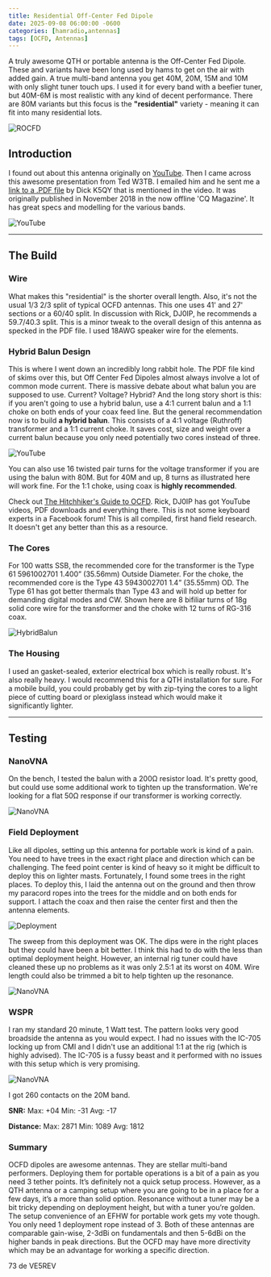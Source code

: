 ```yaml
---
title: Residential Off-Center Fed Dipole
date: 2025-09-08 06:00:00 -0600
categories: [hamradio,antennas]
tags: [OCFD, Antennas]
---
```


A truly awesome QTH or portable antenna is the Off-Center Fed Dipole. These and variants have been long used by hams to get on the air with added gain. A true multi-band antenna you get 40M, 20M, 15M and 10M with only slight tuner touch ups. I used it for every band with a beefier tuner, but 40M-6M is most realistic with any kind of decent performance. There are 80M variants but this focus is the **"residential"** variety - meaning it can fit into many residential lots.

![ROCFD](./assets/ROCFDCon/ROCFD01.webp)

## Introduction

I found out about this antenna originally on [YouTube](https://youtu.be/pwA1aPJcNKg?si=JAaBj4aKo-Yt1956). Then I came across this awesome presentation from Ted W3TB. I emailed him and he sent me a [link to a .PDF file](https://github.com/jrschultz/VE5REV/blob/main/assets/ROCFDCon/ResidentialOCFD.pdf) by Dick K5QY that is mentioned in the video. It was originally published in November 2018 in the now offline 'CQ Magazine'. It has great specs and modelling for the various bands.

![YouTube](./assets/ROCFDCon/OCFDYT.webp)

-----

## The Build

### Wire

What makes this "residential" is the shorter overall length. Also, it's not the usual 1/3 2/3 split of typical OCFD antennas. This one uses 41' and 27' sections or a 60/40 split. In discussion with Rick, DJ0IP, he recommends a 59.7/40.3 split. This is a minor tweak to the overall design of this antenna as specked in the PDF file. I used 18AWG speaker wire for the elements.

### Hybrid Balun Design

This is where I went down an incredibly long rabbit hole. The PDF file kind of skims over this, but Off Center Fed Dipoles almost always involve a lot of common mode current. There is massive debate about what balun you are supposed to use. Current? Voltage? Hybrid? And the long story short is this: if you aren't going to use a hybrid balun, use a 4:1 current balun and a 1:1 choke on both ends of your coax feed line. But the general recommendation now is to build **a hybrid balun**. This consists of a 4:1 voltage (Ruthroff) transformer and a 1:1 current choke. It saves cost, size and weight over a current balun because you only need potentially two cores instead of three. 

![YouTube](./assets/ROCFDCon/ROCFD2-Diagram.webp)

You can also use 16 twisted pair turns for the voltage transformer if you are using the balun with 80M. But for 40M and up, 8 turns as illustrated here will work fine. For the 1:1 choke, using coax is **highly recommended**. 

Check out [The Hitchhiker's Guide to OCFD](https://www.dj0ip.com/hhg2-ocfd). Rick, DJ0IP has got YouTube videos, PDF downloads and everything there. This is not some keyboard experts in a Facebook forum! This is all compiled, first hand field research. It doesn't get any better than this as a resource. 

### The Cores

For 100 watts SSB, the recommended core for the transformer is the Type 61 5961002701 1.400” (35.56mm) Outside Diameter. For the choke, the recommended core is the Type 43 5943002701 1.4” (35.55mm) OD. The Type 61 has got better thermals than Type 43 and will hold up better for demanding digital modes and CW. Shown here are 8 bifiliar turns of 18g solid core wire for the transformer and the choke with 12 turns of RG-316 coax.

![HybridBalun](./assets/ROCFDCon/ROCFD03.webp)

### The Housing

I used an gasket-sealed, exterior electrical box which is really robust. It's also really heavy. I would recommend this for a QTH installation for sure. For a mobile build, you could probably get by with zip-tying the cores to a light piece of cutting board or plexiglass instead which would make it significantly lighter.

-----

## Testing

### NanoVNA

On the bench, I tested the balun with a 200Ω resistor load. It's pretty good, but could use some additional work to tighten up the transformation. We're looking for a flat 50Ω response if our transformer is working correctly.

![NanoVNA](./assets/ROCFDCon/ROCFD07.webp)

### Field Deployment

Like all dipoles, setting up this antenna for portable work is kind of a pain. You need to have trees in the exact right place and direction which can be challenging. The feed point center is kind of heavy so it might be difficult to deploy this on lighter masts.  Fortunately, I found some trees in the right places. To deploy this, I laid the antenna out on the ground and then throw my paracord ropes into the trees for the middle and on both ends for support. I attach the coax and then raise the center first and then the antenna elements. 

![Deployment](./assets/ROCFDCon/ROCFD05.webp)

The sweep from this deployment was OK. The dips were in the right places but they could have been a bit better. I think this had to do with the less than optimal deployment height. However, an internal rig tuner could have cleaned these up no problems as it was only 2.5:1 at its worst on 40M. Wire length could also be trimmed a bit to help tighten up the resonance. 

![NanoVNA](./assets/ROCFDCon/ROCFD06.webp)

### WSPR

I ran my standard 20 minute, 1 Watt test. The pattern looks very good broadside the antenna as you would expect. I had no issues with the IC-705 locking up from CMI and I didn't use an additional 1:1 at the rig (which is highly advised). The IC-705 is a fussy beast and it performed with no issues with this setup which is very promising.

![NanoVNA](./assets/ROCFDCon/ROCFD04-WSPR.webp)

I got 260 contacts on the 20M band. 

**SNR:** Max: +04 Min: -31 Avg: -17

**Distance:** Max: 2871 Min: 1089 Avg: 1812

### Summary

OCFD dipoles are awesome antennas. They are stellar multi-band performers. Deploying them for portable operations is a bit of a pain as you need 3 tether points. It’s definitely not a quick setup process. However, as a QTH antenna or a camping setup where you are going to be in a place for a few days, it’s a more than solid option. Resonance without a tuner may be a bit tricky depending on deployment height, but with a tuner you’re golden. The setup convenience of an EFHW for portable work gets my vote though. You only need 1 deployment rope instead of 3. Both of these antennas are comparable gain-wise, 2-3dBi on fundamentals and then 5-6dBi on the higher bands in peak directions. But the OCFD may have more directivity which may be an advantage for working a specific direction.

73 de VE5REV



